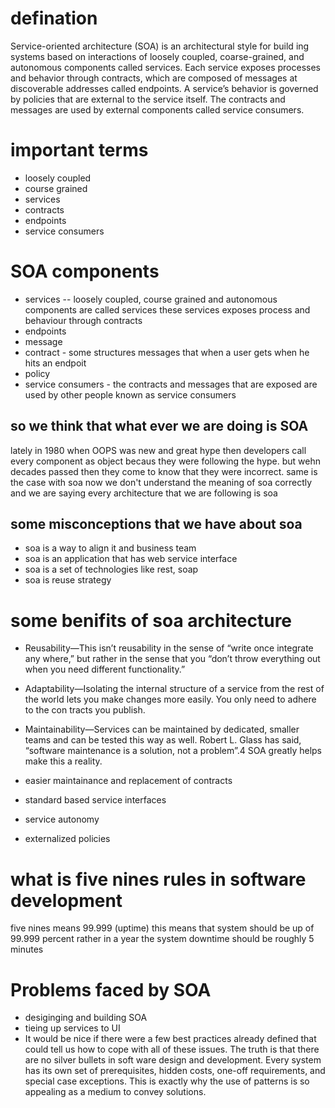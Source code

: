 # defination
Service-oriented architecture (SOA) is an architectural style for build­ ing systems based on interactions of loosely coupled, coarse-grained, and autonomous components called services. Each service exposes processes and behavior through contracts, which are composed of messages at discoverable addresses called endpoints. A service’s behavior is governed by policies that are external to the service itself. The contracts and messages are used by external components called service consumers.

# important terms

* loosely coupled
* course grained
* services
* contracts
* endpoints
* service consumers




# SOA components
* services -- loosely coupled, course grained and autonomous components are called services
these services exposes process and behaviour through contracts
* endpoints 
* message
* contract - some structures messages that when a user gets when he hits an endpoit
* policy
* service consumers - the contracts and messages that are exposed are used by other people known as service consumers



## so we think that what ever we are doing is SOA

lately in 1980 when OOPS was new and great hype then developers call every component as object becaus they were following the hype. but wehn decades passed then they come to know that they were incorrect. same is the case with soa now we don't understand the meaning of soa correctly and we are saying every architecture that we are following is soa


## some misconceptions that we have about soa
* soa is a way to align it and business team    
* soa is an application that has web service interface
* soa is a set of technologies like rest, soap
* soa is reuse strategy


# some benifits of soa architecture
* Reusability—This isn’t reusability in the sense of “write once integrate any­ where,” but rather in the sense that you “don’t throw everything out when you need different functionality.”
* Adaptability—Isolating the internal structure of a service from the rest of the world lets you make changes more easily. You only need to adhere to the con­ tracts you publish.
* Maintainability—Services can be maintained by dedicated, smaller teams and can be tested this way as well. Robert L. Glass has said, “software maintenance is a solution, not a problem”.4 SOA greatly helps make this a reality.


* easier maintainance and replacement of contracts
* standard based service interfaces
* service autonomy 
* externalized policies


# what is five nines rules in software development
five nines means 99.999 (uptime) this means that system should be up of 99.999 percent rather in a year the system downtime should be roughly 5 minutes


# Problems faced by SOA
* desiginging and building SOA
* tieing up services to UI
* It would be nice if there were a few best practices already defined that could tell us how to cope with all of these issues. The truth is that there are no silver bullets in soft­ ware design and development. Every system has its own set of prerequisites, hidden costs, one-off requirements, and special case exceptions. This is exactly why the use of patterns is so appealing as a medium to convey solutions.
